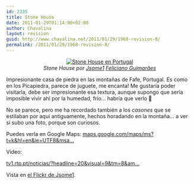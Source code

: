 ```yaml
---
id: 2335
title: Stone House
date: 2011-01-29T01:14:00+02:00
author: Chavalina
layout: revision
guid: http://www.chavalina.net/2011/01/29/1968-revision-8/
permalink: /2011/01/29/1968-revision-8/
---
```

<p style="text-align: center;">
  <a href="http://www.flickr.com/photos/jsome1/392996757/"><img src="http://farm1.static.flickr.com/127/392996757_fd693d67d3.jpg" alt="Stone House en Portugal" /></a><br /> <cite>Stone House por <a href="http://www.flickr.com/photos/jsome1/">Jsome1</a> <a href="http://www.flickr.com/people/jsome1/"> Feliciano Guimarães</a></cite>
</p>

Impresionante casa de piedra en las montañas de Fafe, Portugal. Es como en los Picapiedra, parece de juguete, me encanta! Me gustaría poder visitarla, debe ser impresionante esa textura, aunque supongo que sería imposible vivir ahí por la humedad, frío&#8230; habría que verlo 🙂

No se parece, pero me ha recordado también a los _casones_ que se estilaban por aquí antiguamente, hechos horadando en la montaña&#8230; a ver si subo una foto, porque son curiosos.

Puedes verla en Google Maps: <a rel="nofollow" href="http://maps.google.com/maps/ms?t=k&hl=en&ie=UTF8&msa=0&ll=41.488315,-8.06787&spn=0.003243,0.004828&z=18&msid=117239139385488241021.0004643a862c4dfc2c5be">maps.google.com/maps/ms?t=k&hl=en&ie=UTF8&msa&#8230;</a>

Video:  
  
<a id="yui_3_3_0_1_12962592430132114" rel="nofollow" href="http://tv1.rtp.pt/noticias/?headline=20&visual=9&tm=8&t=A-casa-dos-Flintstones-na-Serra-de-Fafe.rtp&article=286733">tv1.rtp.pt/noticias/?headline=20&visual=9&tm=8&am&#8230;</a>

Vista en [el Flickr de Jsome1](http://www.flickr.com/photos/jsome1/392996757/).